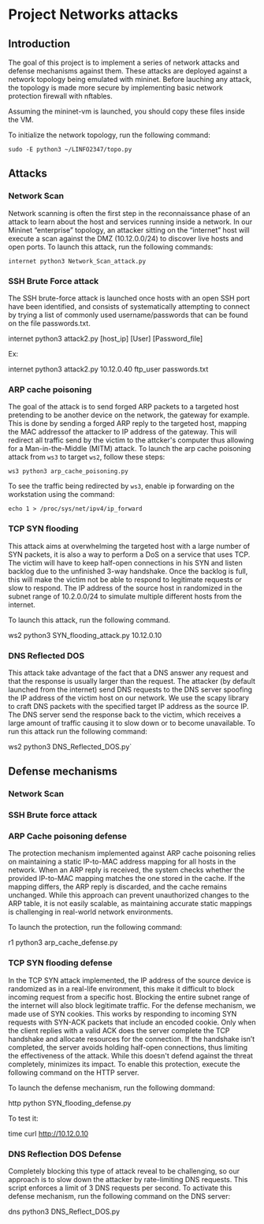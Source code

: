 # Project Networks attacks

## Introduction

The goal of this project is to implement a series of network attacks and defense mechanisms against them. These attacks are deployed against a network topology being emulated with mininet. Before lauching any attack, the topology is  made more secure by implementing basic network protection firewall with nftables.

Assuming the mininet-vm is launched, you should copy these files inside the VM.

To initialize the network topology, run the following command:

`sudo -E python3 ~/LINFO2347/topo.py`


## Attacks

### Network Scan

Network scanning is often the first step in the reconnaissance phase of an attack to learn about the host and services running inside a network. In our Mininet “enterprise” topology, an attacker sitting on the “internet” host will execute a scan against the DMZ (10.12.0.0/24) to discover live hosts and open ports. To launch this attack, run the following commands:

`internet python3 Network_Scan_attack.py`	


### SSH Brute Force attack 

The SSH brute-force attack is launched once hosts with an open SSH port have been identified, and consists of systematically attempting to connect by trying a list of commonly used username/passwords that can be found on the file passwords.txt.

internet python3 attack2.py [host_ip] [User] [Password_file]

Ex:

internet python3 attack2.py 10.12.0.40 ftp_user passwords.txt


### ARP cache poisoning
 
The goal of the attack is to send forged ARP packets to a targeted host pretending to be another device on the network, the gateway for example. This is done by sending a forged ARP reply to the targeted host, mapping the MAC addressof the attacker to IP address of the gateway. This will redirect all traffic send by the victim to the attcker's computer thus allowing for a Man-in-the-Middle (MITM) attack. To launch the arp cache poisoning attack from `ws3` to target `ws2`, follow these steps:

`ws3 python3 arp_cache_poisoning.py `

To see the traffic being redirected by `ws3`, enable ip forwarding on the workstation using the command: 

`echo 1 > /proc/sys/net/ipv4/ip_forward`



### TCP SYN flooding

This attack aims at overwhelming the targeted host with a large number of SYN packets, it is also a way to perform a DoS on a service that uses TCP. The victim will have to keep half-open connections in his SYN and listen backlog due to the unfinished 3-way handshake. Once the backlog is full, this will make the victim not be able to respond to legitimate requests or slow to respond. The IP address of the source host in randomized in the subnet range of 10.2.0.0/24 to simulate multiple different hosts from the internet.

To launch this attack, run the following command.

ws2 python3 SYN_flooding_attack.py 10.12.0.10


### DNS Reflected DOS

This attack take advantage of the fact that a DNS answer any request and that the response is usually larger than the request. The attacker (by default launched from the internet) send DNS requests to the DNS server spoofing the IP address of the victim host on our network. We use the scapy library to craft DNS packets with the specified target IP address as the source IP. The DNS server send the response back to the victim, which receives a large amount of traffic causing it to  slow down or to become unavailable. To run this attack run the following command: 

ws2 python3 DNS_Reflected_DOS.py`



## Defense mechanisms


### Network Scan



### SSH Brute force attack



### ARP Cache poisoning defense

The protection mechanism implemented against ARP cache poisoning relies on maintaining a static IP-to-MAC address mapping for all hosts in the network. When an ARP reply is received, the system checks whether the provided IP-to-MAC mapping matches the one stored in the cache. If the mapping differs, the ARP reply is discarded, and the cache remains unchanged. While this approach can prevent unauthorized changes to the ARP table, it is not easily scalable, as maintaining accurate static mappings is challenging in real-world network environments.

To launch the protection, run the following command:

r1 python3 arp_cache_defense.py

### TCP SYN flooding defense

In the TCP SYN attack implemented, the IP address of the source device is randomized as in a real-life environment, this make it difficult to block incoming request from a specific host. Blocking the entire subnet range of the internet will also block legitimate traffic. For the defense mechanism, we made use of SYN cookies. This works by responding to incoming SYN requests with SYN-ACK packets that include an encoded cookie. Only when the client replies with a valid ACK does the server complete the TCP handshake and allocate resources for the connection. If the handshake isn’t completed, the server avoids holding half-open connections, thus limiting the effectiveness of the attack. While this doesn't defend against the threat completely, minimizes its impact. To enable this protection, execute the following command on the HTTP server.

To launch the defense mechanism, run the following dommand:

http python SYN_flooding_defense.py

To test it: 

time curl http://10.12.0.10


### DNS Reflection DOS Defense

Completely blocking this type of attack reveal to be challenging, so our approach is to slow down the attacker by rate-limiting DNS requests. This script enforces a limit of 3 DNS requests per second. To activate this defense mechanism, run the following command on the DNS server:

dns python3 DNS_Reflect_DOS.py
